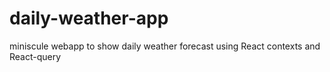 # daily-weather-app
miniscule webapp to show daily weather forecast using React contexts and React-query
